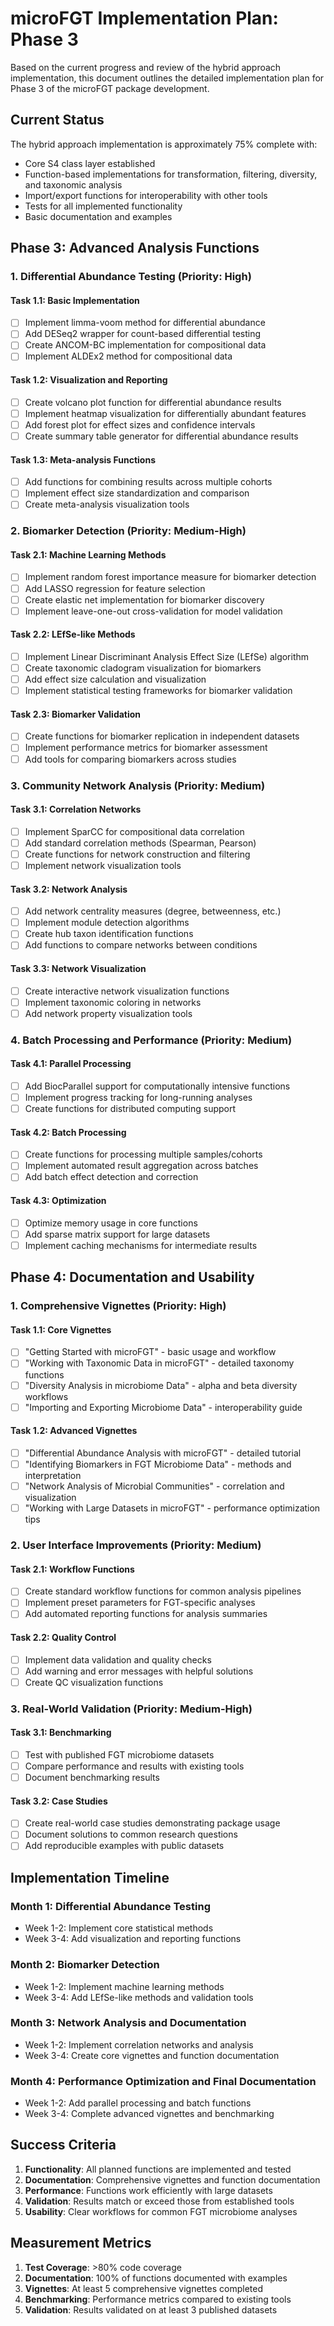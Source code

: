 # microFGT Implementation Plan: Phase 3

Based on the current progress and review of the hybrid approach implementation, this document outlines the detailed implementation plan for Phase 3 of the microFGT package development.

## Current Status

The hybrid approach implementation is approximately 75% complete with:

- Core S4 class layer established
- Function-based implementations for transformation, filtering, diversity, and taxonomic analysis
- Import/export functions for interoperability with other tools
- Tests for all implemented functionality
- Basic documentation and examples

## Phase 3: Advanced Analysis Functions

### 1. Differential Abundance Testing (Priority: High)

#### Task 1.1: Basic Implementation
- [ ] Implement limma-voom method for differential abundance
- [ ] Add DESeq2 wrapper for count-based differential testing
- [ ] Create ANCOM-BC implementation for compositional data
- [ ] Implement ALDEx2 method for compositional data

#### Task 1.2: Visualization and Reporting
- [ ] Create volcano plot function for differential abundance results
- [ ] Implement heatmap visualization for differentially abundant features
- [ ] Add forest plot for effect sizes and confidence intervals
- [ ] Create summary table generator for differential abundance results

#### Task 1.3: Meta-analysis Functions
- [ ] Add functions for combining results across multiple cohorts
- [ ] Implement effect size standardization and comparison
- [ ] Create meta-analysis visualization tools

### 2. Biomarker Detection (Priority: Medium-High)

#### Task 2.1: Machine Learning Methods
- [ ] Implement random forest importance measure for biomarker detection
- [ ] Add LASSO regression for feature selection
- [ ] Create elastic net implementation for biomarker discovery
- [ ] Implement leave-one-out cross-validation for model validation

#### Task 2.2: LEfSe-like Methods
- [ ] Implement Linear Discriminant Analysis Effect Size (LEfSe) algorithm
- [ ] Create taxonomic cladogram visualization for biomarkers
- [ ] Add effect size calculation and visualization
- [ ] Implement statistical testing frameworks for biomarker validation

#### Task 2.3: Biomarker Validation
- [ ] Create functions for biomarker replication in independent datasets
- [ ] Implement performance metrics for biomarker assessment
- [ ] Add tools for comparing biomarkers across studies

### 3. Community Network Analysis (Priority: Medium)

#### Task 3.1: Correlation Networks
- [ ] Implement SparCC for compositional data correlation
- [ ] Add standard correlation methods (Spearman, Pearson)
- [ ] Create functions for network construction and filtering
- [ ] Implement network visualization tools

#### Task 3.2: Network Analysis
- [ ] Add network centrality measures (degree, betweenness, etc.)
- [ ] Implement module detection algorithms
- [ ] Create hub taxon identification functions
- [ ] Add functions to compare networks between conditions

#### Task 3.3: Network Visualization
- [ ] Create interactive network visualization functions
- [ ] Implement taxonomic coloring in networks
- [ ] Add network property visualization tools

### 4. Batch Processing and Performance (Priority: Medium)

#### Task 4.1: Parallel Processing
- [ ] Add BiocParallel support for computationally intensive functions
- [ ] Implement progress tracking for long-running analyses
- [ ] Create functions for distributed computing support

#### Task 4.2: Batch Processing
- [ ] Create functions for processing multiple samples/cohorts
- [ ] Implement automated result aggregation across batches
- [ ] Add batch effect detection and correction

#### Task 4.3: Optimization
- [ ] Optimize memory usage in core functions
- [ ] Add sparse matrix support for large datasets
- [ ] Implement caching mechanisms for intermediate results

## Phase 4: Documentation and Usability

### 1. Comprehensive Vignettes (Priority: High)

#### Task 1.1: Core Vignettes
- [ ] "Getting Started with microFGT" - basic usage and workflow
- [ ] "Working with Taxonomic Data in microFGT" - detailed taxonomy functions
- [ ] "Diversity Analysis in microbiome Data" - alpha and beta diversity workflows
- [ ] "Importing and Exporting Microbiome Data" - interoperability guide

#### Task 1.2: Advanced Vignettes
- [ ] "Differential Abundance Analysis with microFGT" - detailed tutorial
- [ ] "Identifying Biomarkers in FGT Microbiome Data" - methods and interpretation
- [ ] "Network Analysis of Microbial Communities" - correlation and visualization
- [ ] "Working with Large Datasets in microFGT" - performance optimization tips

### 2. User Interface Improvements (Priority: Medium)

#### Task 2.1: Workflow Functions
- [ ] Create standard workflow functions for common analysis pipelines
- [ ] Implement preset parameters for FGT-specific analyses
- [ ] Add automated reporting functions for analysis summaries

#### Task 2.2: Quality Control
- [ ] Implement data validation and quality checks
- [ ] Add warning and error messages with helpful solutions
- [ ] Create QC visualization functions

### 3. Real-World Validation (Priority: Medium-High)

#### Task 3.1: Benchmarking
- [ ] Test with published FGT microbiome datasets
- [ ] Compare performance and results with existing tools
- [ ] Document benchmarking results

#### Task 3.2: Case Studies
- [ ] Create real-world case studies demonstrating package usage
- [ ] Document solutions to common research questions
- [ ] Add reproducible examples with public datasets

## Implementation Timeline

### Month 1: Differential Abundance Testing
- Week 1-2: Implement core statistical methods
- Week 3-4: Add visualization and reporting functions

### Month 2: Biomarker Detection
- Week 1-2: Implement machine learning methods
- Week 3-4: Add LEfSe-like methods and validation tools

### Month 3: Network Analysis and Documentation
- Week 1-2: Implement correlation networks and analysis
- Week 3-4: Create core vignettes and function documentation

### Month 4: Performance Optimization and Final Documentation
- Week 1-2: Add parallel processing and batch functions
- Week 3-4: Complete advanced vignettes and benchmarking

## Success Criteria

1. **Functionality**: All planned functions are implemented and tested
2. **Documentation**: Comprehensive vignettes and function documentation
3. **Performance**: Functions work efficiently with large datasets
4. **Validation**: Results match or exceed those from established tools
5. **Usability**: Clear workflows for common FGT microbiome analyses

## Measurement Metrics

1. **Test Coverage**: >80% code coverage
2. **Documentation**: 100% of functions documented with examples
3. **Vignettes**: At least 5 comprehensive vignettes completed
4. **Benchmarking**: Performance metrics compared to existing tools
5. **Validation**: Results validated on at least 3 published datasets